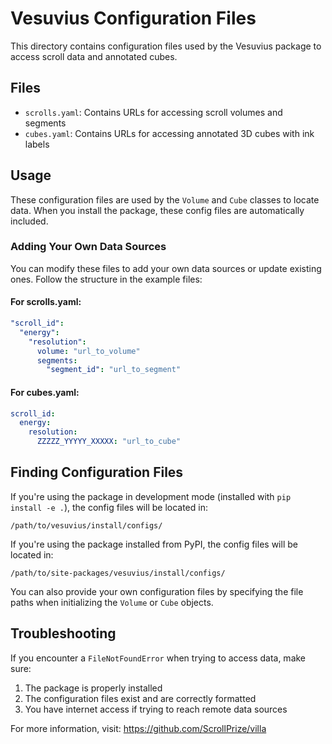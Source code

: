 # Vesuvius Configuration Files

This directory contains configuration files used by the Vesuvius package to access scroll data and annotated cubes.

## Files

- `scrolls.yaml`: Contains URLs for accessing scroll volumes and segments
- `cubes.yaml`: Contains URLs for accessing annotated 3D cubes with ink labels

## Usage

These configuration files are used by the `Volume` and `Cube` classes to locate data. When you install the package, these config files are automatically included.

### Adding Your Own Data Sources

You can modify these files to add your own data sources or update existing ones. Follow the structure in the example files:

#### For scrolls.yaml:

```yaml
"scroll_id":
  "energy":
    "resolution":
      volume: "url_to_volume"
      segments:
        "segment_id": "url_to_segment"
```

#### For cubes.yaml:

```yaml
scroll_id:
  energy:
    resolution:
      ZZZZZ_YYYYY_XXXXX: "url_to_cube"
```

## Finding Configuration Files

If you're using the package in development mode (installed with `pip install -e .`), the config files will be located in:

```
/path/to/vesuvius/install/configs/
```

If you're using the package installed from PyPI, the config files will be located in:

```
/path/to/site-packages/vesuvius/install/configs/
```

You can also provide your own configuration files by specifying the file paths when initializing the `Volume` or `Cube` objects.

## Troubleshooting

If you encounter a `FileNotFoundError` when trying to access data, make sure:

1. The package is properly installed
2. The configuration files exist and are correctly formatted
3. You have internet access if trying to reach remote data sources

For more information, visit: https://github.com/ScrollPrize/villa

